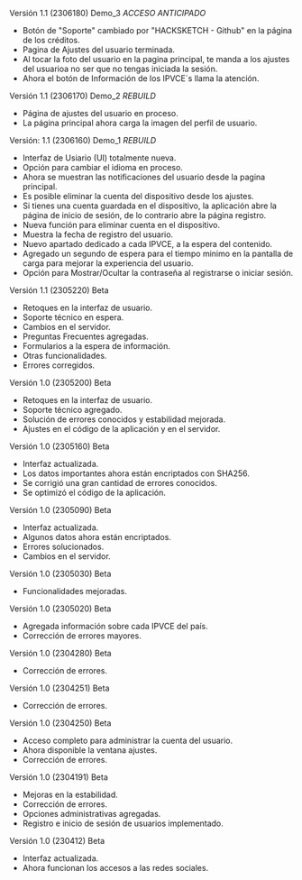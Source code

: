 Versión 1.1 (2306180) Demo_3 *ACCESO ANTICIPADO*
- Botón de "Soporte" cambiado por "HACKSKETCH - Github" en la página de los créditos. 
- Pagina de Ajustes del usuario terminada. 
- Al tocar la foto del usuario en la pagina principal, te manda a los ajustes del usuarioa no ser que no tengas iniciada la sesión. 
- Ahora el botón de Información de los IPVCE´s llama la atención.

Versión 1.1 (2306170) Demo_2 *REBUILD*
- Página de ajustes del usuario en proceso. 
- La página principal ahora carga la imagen del perfil de usuario.

Versión: 1.1 (2306160) Demo_1 *REBUILD*
- Interfaz de Usiario (UI) totalmente nueva.
- Opción para cambiar el idioma en proceso.
- Ahora se muestran las notificaciones del usuario desde la pagina principal.
- Es posible eliminar la cuenta del dispositivo desde los ajustes.
- Si tienes una cuenta guardada en el dispositivo, la aplicación abre la página de inicio de sesión, de lo contrario abre la página registro. 
- Nueva función para eliminar cuenta en el dispositivo. 
- Muestra la fecha de registro del usuario. 
- Nuevo apartado dedicado a cada IPVCE, a la espera del contenido. 
- Agregado un segundo de espera para el tiempo minimo en la pantalla de carga para mejorar la experiencia del usuario. 
- Opción para Mostrar/Ocultar la contraseña al registrarse o iniciar sesión.

Versión 1.1 (2305220) Beta
- Retoques en la interfaz de usuario. 
- Soporte técnico en espera.
- Cambios en el servidor.
- Preguntas Frecuentes agregadas.
- Formularios a la espera de información.
- Otras funcionalidades.
- Errores corregidos.

Versión 1.0 (2305200) Beta
- Retoques en la interfaz de usuario. 
- Soporte técnico agregado. 
- Solución de errores conocidos y estabilidad mejorada.
- Ajustes en el código de la aplicación y en el servidor.  

Versión 1.0 (2305160) Beta
- Interfaz actualizada. 
- Los datos importantes ahora están encriptados con SHA256. 
- Se corrigió una gran cantidad de errores conocidos. 
- Se optimizó el código de la aplicación. 

 Versión 1.0 (2305090) Beta
- Interfaz actualizada. 
- Algunos datos ahora están encriptados. 
- Errores solucionados. 
- Cambios en el servidor. 

 Versión 1.0 (2305030) Beta
- Funcionalidades mejoradas. 

 Versión 1.0 (2305020) Beta
- Agregada información sobre cada IPVCE del país. 
- Corrección de errores mayores. 

 Versión 1.0 (2304280) Beta
- Corrección de errores. 

 Versión 1.0 (2304251) Beta 
- Corrección de errores. 

 Versión 1.0 (2304250) Beta 
- Acceso completo para administrar la cuenta del usuario.
- Ahora disponible la ventana ajustes. 
- Corrección de errores. 


 Versión 1.0 (2304191) Beta

- Mejoras en la estabilidad. 
- Corrección de errores. 
- Opciones administrativas agregadas. 
- Registro e inicio de sesión de usuarios implementado.

 Versión 1.0 (230412) Beta

- Interfaz actualizada.
- Ahora funcionan los accesos a las redes sociales.
